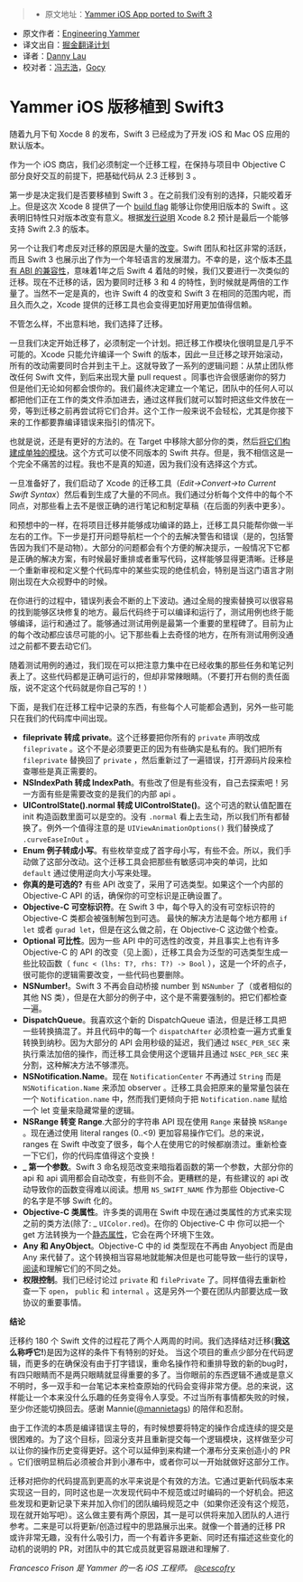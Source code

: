 > * 原文地址：[Yammer iOS App ported to Swift 3](https://medium.com/@yammereng/yammer-ios-app-ported-to-swift-3-e3496525add1)
* 原文作者：[Engineering Yammer](https://medium.com/@yammereng)
* 译文出自：[掘金翻译计划](https://github.com/xitu/gold-miner)
* 译者：[Danny Lau](https://github.com/Danny1451)
* 校对者：[冯志浩](https://github.com/fengzhihao123)，[Gocy](https://github.com/Gocy015)


# Yammer iOS 版移植到 Swift3





随着九月下旬 Xocde 8 的发布，Swift 3 已经成为了开发 iOS 和 Mac OS 应用的默认版本。

作为一个 iOS 商店，我们必须制定一个迁移工程，在保持与项目中 Objective C 部分良好交互的前提下，把基础代码从 2.3 迁移到 3 。

第一步是决定我们是否要移植到 Swift 3 。在之前我们没有别的选择，只能咬着牙上。但是这次 Xcode 8 提供了一个 [build flag](https://developer.apple.com/swift/blog/?id=36) 能够让你使用旧版本的 Swift 。这表明旧特性只对版本改变有意义。根据[发行说明](https://developer.apple.com/library/prerelease/content/releasenotes/DeveloperTools/RN-Xcode/Introduction.html) Xcode 8.2 预计是最后一个能够支持 Swift 2.3 的版本。

另一个让我们考虑反对迁移的原因是大量的[改变](https://buildingvts.com/a-mostly-comprehensive-list-of-swift-3-0-and-2-3-changes-193b904bb5b1#.z9w2usfdx)。Swift 团队和社区非常的活跃，而且 Swift 3 也展示出了作为一个年轻语言的发展潜力。不幸的是，这个版本[不具有 ABI 的兼容性](http://thread.gmane.org/gmane.comp.lang.swift.evolution/17276)，意味着1年之后 Swift 4 着陆的时候，我们又要进行一次类似的迁移。现在不迁移的话，因为要同时迁移 3 和 4 的特性，到时候就是两倍的工作量了。当然不一定是真的，也许 Swift 4 的改变和 Swift 3 在相同的范围内呢，而且久而久之，Xcode 提供的迁移工具也会变得更加好用更加值得信赖。 

不管怎么样，不出意料地，我们选择了迁移。

一旦我们决定开始迁移了，必须制定一个计划。把迁移工作模块化很明显是几乎不可能的。Xcode 只能允许编译一个 Swift 的版本，因此一旦迁移之球开始滚动，所有的改动需要同时合并到主干上。这就导致了一系列的逻辑问题：从禁止团队修改任何 Swift 文件，到后来出现大量 pull request 。同事也许会很感谢你的努力但是他们无论如何都会恨你的。我们最终决定建立一个笔记，团队中的任何人可以都把他们正在工作的类文件添加进去，通过这样我们就可以暂时把这些文件放在一旁，等到迁移之前再尝试将它们合并。这个工作一般来说不会轻松，尤其是你接下来的工作都要靠编译错误来指引的情况下。

也就是说，还是有更好的方法的。在 Target 中移除大部分你的类，然后[将它们构建成单独的模块](https://twitter.com/cocoaphony/status/794988795208802305)。这个方式可以使不同版本的 Swift 共存。但是，我不相信这是一个完全不痛苦的过程。我也不是真的知道，因为我们没有选择这个方式。

一旦准备好了，我们启动了 Xcode 的迁移工具（_Edit->Convert->to Current Swift Syntax_）然后看到生成了大量的不同点。我们通过分析每个文件中的每个不同点，对那些看上去不是很正确的进行笔记和制定草稿（在后面的列表中更多）。

和预想中的一样，在将项目迁移并能够成功编译的路上，迁移工具只能帮你做一半左右的工作。下一步是打开问题导航栏一个个的去解决警告和错误（是的，包括警告因为我们不是动物）。大部分的问题都会有个方便的解决提示，一般情况下它都是正确的解决方案，有时候最好重排或者重写代码，这样能够显得更清晰。迁移是一个重新审视和定义整个代码库中的某些实现的绝佳机会，特别是当这门语言才刚刚出现在大众视野中的时候。

在你进行的过程中，错误列表会不断的上下波动。通过全局的搜索替换可以很容易的找到能够区块修复的地方。最后代码终于可以编译和运行了，测试用例也终于能够编译，运行和通过了。能够通过测试用例是最第一个重要的里程碑了。目前为止的每个改动都应该尽可能的小。记下那些看上去奇怪的地方，在所有测试用例没通过之前都不要去动它们。

随着测试用例的通过，我们现在可以把注意力集中在已经收集的那些任务和笔记列表上了。这些代码都是正确可运行的，但却非常辣眼睛。（不要打开右侧的责任面版，说不定这个代码就是你自己写的！）

下面，是我们在迁移工程中记录的东西，有些每个人可能都会遇到，另外一些可能只在我们的代码库中间出现。

*   **fileprivate 转成 private**。这个迁移要把你所有的 `private` 声明改成 `fileprivate` 。这个不是必须要更正的因为有些确实是私有的。我们把所有 `fileprivate` 替换回了 `private` ，然后重新过了一遍错误，打开源码片段来检查哪些是真正需要的。
*   **NSIndexPath 转成 IndexPath**。有些改了但是有些没有，自己去探索吧！另一方面有些是需要改变的是我们的内部 api 。
*   **UIControlState().normal 转成 UIControlState()**。这个可选的默认值配置在 init 构造函数里面可以是空的。没有 `.normal` 看上去生动，所以我们所有都替换了。例外一个值得注意的是 `UIViewAnimationOptions()` 我们替换成了 `.curveEaseInOut` 。
*   **Enum 例子转成小写**。有些枚举变成了首字母小写，有些不会。所以，我们手动做了这部分改动。这个迁移工具会把那些有敏感词冲突的单词，比如 `default` 通过使用逆向大小写来处理。
*   **你真的是可选的?** 有些 API 改变了，采用了可选类型。如果这个一个内部的 Objective-C API 的话，确保你的可空标识是正确设置了。
*   **Objective-C 可空标识符**。在 Swift 3 中，每个导入的没有可空标识符的 Objective-C 类都会被强制解包到可选。
最快的解决方法是每个地方都用 `if let` 或者 `gurad let`，但是在这么做之前，在 Objective-C 这边做个检查。
*   **Optional 可比性**。因为一些 API 中的可选性的改变，并且事实上也有许多 Objective-C 的 API 的改变（见上面），迁移工具会为泛型的可选类型生成一些比较函数（ `func < (lhs: T?, rhs: T?) -> Bool` ），这是一个坏的点子，很可能你的逻辑需要改变，一些代码也要删除。
*   **NSNumber!**。Swift 3 不再会自动桥接 number 到 `NSNumber` 了（或者相似的其他 NS 类），但是在大部分的例子中，这个是不需要强制的。把它们都检查一遍。
*   **DispatchQueue**。我喜欢这个新的 DispatchQueue 语法，但是迁移工具把一些转换搞混了。并且代码中的每一个 `dispatchAfter` 必须检查一遍方式重复转换到纳秒。因为大部分的 API 会用秒级的延迟，我们通过 `NSEC_PER_SEC` 来执行乘法加倍的操作，而迁移工具会使用这个逻辑并且通过 `NSEC_PER_SEC` 来分割，这种解决方法不够漂亮。
*   **NSNotification.Name**。现在 `NotificationCenter` 不再通过 `String` 而是 `NSNotification.Name` 来添加 observer 。迁移工具会把原来的量常量包装在一个 `Notification.name` 中，然而我们更倾向于把 `Notification.name` 赋给一个 let 变量来隐藏常量的逻辑。
*   **NSRange 转变 Range**.大部分的字符串 API 现在使用 `Range` 来替换 `NSRange` 。现在通过使用 literal ranges (0..<9) 更加容易操作它们。总的来说，ranges 在 Swift 中改变了很多，每个人在使用它的时候都崩溃过。重新检查一下它们，你的代码库值得这个变换！
*   **_ 第一个参数**。Swift 3 命名规范改变来暗指着函数的第一个参数，大部分你的 api 和 api 调用都会自动改变，有些则不会。更糟糕的是，有些建议的 api 改动导致你的函数变得难以阅读。想用 `NS_SWIFT_NAME` 作为那些 Objective-C 的名字是不够 Swift 化的。
*   **Objective-C 类属性**。许多类的调用在 Swift 中现在通过类属性的方式来实现之前的类方法(除了: _ `UIColor.red`)。在你的 Objective-C 中 你可以把一个 get 方法转换为一个[静态属性]((http://useyourloaf.com/blog/objective-c-class-properties/))，它会在两个环境下生效。
*   **Any 和 AnyObject**。Objective-C 中的 id 类型现在不再由 Anyobject 而是由 Any 来代替了。这个转换相当容易地就能解决但是也可能导致一些行的误导，[阅读](http://kuczborski.com/2014/07/29/any-vs-anyobject/)和理解它们的不同之处。
*   **权限控制**。我们已经讨论过 `private` 和 `filePrivate` 了。同样值得去重新检查一下 `open`， `public` 和 `internal` 。这是另外一个要在团队内部要达成一致协议的重要事情。

**结论**

迁移约 180 个 Swift 文件的过程花了两个人两周的时间。我们选择结对迁移(**我这么称呼它!**)是因为这样的条件下有特别的好处。
当这个项目的重点少部分在代码逻辑，而更多的在确保没有由于打字错误，重命名操作符和重排导致的新的bug时，有四只眼睛而不是两只眼睛就显得重要的多了。当你眼前的东西逻辑不通或是意义不明时，多一双手和一台笔记本来检查原始的代码会变得非常方便。总的来说，这样能让一个本来没什么乐趣的任务变得令人享受。不过当所有事情都失败的时候，至少你还能切换回去。感谢 Mannie([@mannietags](https://twitter.com/mannietags)) 的陪伴和忍耐。

由于工作流的本质是编译错误主导的，有时候想要将特定的操作合成连续的提交是很困难的。为了这个目标，回滚分支并且重新提交每一个逻辑模块，这样做至少可以让你的操作历史变得更好。这个可以延伸到来构建一个瀑布分支来创造小的 PR 。它们很明显稍后必须被合并到小瀑布中，或者你可以一开始就做好这部分工作。

迁移对把你的代码提高到更高的水平来说是个有效的方法。它通过更新代码版本来实现这一目的，同时这也是一次发现代码中不规范或过时编码的一个好机会。把这些发现和更新记录下来并加入你们的团队编码规范之中（如果你还没有这个规范，现在就开始写吧）。这么做主要有两个原因，其一是可以供将来加入团队的人进行参考。二来是可以将更新/创造过程中的思路展示出来。就像一个普通的迁移 PR 或许非常无趣，没有什么吸引力，而一个有着许多更新、同时还有描述这些变化的动机的说明的 PR，对团队中的其它成员就更容易跟进和理解了.

_Francesco Frison 是 Yammer 的一名 iOS 工程师。_ [_@cescofry_](https://twitter.com/cescofry)





